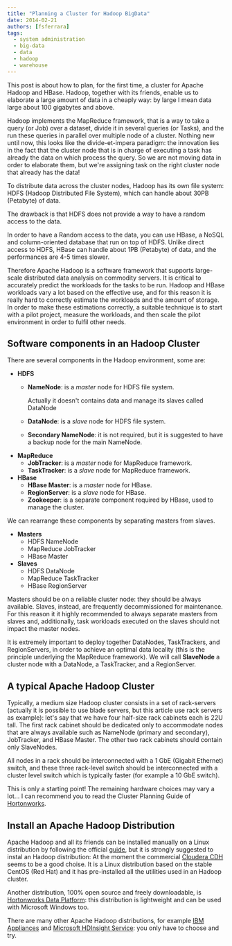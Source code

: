 ```yaml
---
title: "Planning a Cluster for Hadoop BigData"
date: 2014-02-21
authors: [fsferrara]
tags:
  - system administration
  - big-data
  - data
  - hadoop
  - warehouse
---
```

This post is about how to plan, for the first time, a cluster for Apache Hadoop and HBase. Hadoop, together with its friends, enable us to elaborate a large amount of data in a cheaply way: by large I mean data large about 100 gigabytes and above.

Hadoop implements the MapReduce framework, that is a way to take a query (or Job) over a dataset, divide it in several queries (or Tasks), and the run these queries in parallel over multiple node of a cluster. Nothing new until now, this looks like the divide-et-impera paradigm: the innovation lies in the fact that the cluster node that is in charge of executing a task has already the data on which process the query. So we are not moving data in order to elaborate them, but we're assigning task on the right cluster node that already has the data!

<!-- truncate -->

To distribute data across the cluster nodes, Hadoop has its own file system: HDFS (Hadoop Distributed File System), which can handle about 30PB (Petabyte) of data.

The drawback is that HDFS does not provide a way to have a random access to the data.

In order to have a Random access to the data, you can use HBase, a NoSQL and column-oriented database that run on top of HDFS. Unlike direct access to HDFS, HBase can handle about 1PB (Petabyte) of data, and the performances are 4-5 times slower.

Therefore Apache Hadoop is a software framework that supports large-scale distributed data analysis on commodity servers. It is critical to accurately predict the workloads for the tasks to be run. Hadoop and HBase workloads vary a lot based on the effective use, and for this reason it is really hard to correctly estimate the workloads and the amount of storage. In order to make these estimations correctly, a suitable technique is to start with a pilot project, measure the workloads, and then scale the pilot environment in order to fulfil other needs.

## Software components in an Hadoop Cluster

There are several components in the Hadoop environment, some are:

  * **HDFS**
      * **NameNode**: is a _master_ node for HDFS file system.

        Actually it doesn't contains data and manage its slaves called DataNode
      * **DataNode**: is a _slave_ node for HDFS file system.
      * **Secondary NameNode**: it is not required, but it is suggested to have a backup node for the main NameNode.
  * **MapReduce**
      * **JobTracker**: is a _master_ node for MapReduce framework.
      * **TaskTracker**: is a _slave_ node for MapReduce framework.
  * **HBase**
      * **HBase Master**: is a _master_ node for HBase.
      * **RegionServer**: is a _slave_ node for HBase.
      * **Zookeeper**: is a separate component required by HBase, used to manage the cluster.

We can rearrange these components by separating masters from slaves.

  * **Masters**
      * HDFS NameNode
      * MapReduce JobTracker
      * HBase Master
  * **Slaves**
      * HDFS DataNode
      * MapReduce TaskTracker
      * HBase RegionServer

Masters should be on a reliable cluster node: they should be always available. Slaves, instead, are frequently decommissioned for maintenance. For this reason it it highly recommended to always separate masters from slaves and, additionally, task workloads executed on the slaves should not impact the master nodes.

It is extremely important to deploy together DataNodes, TaskTrackers, and RegionServers, in order to achieve an optimal data locality (this is the principle underlying the MapReduce framework). We will call **SlaveNode** a cluster node with a DataNode, a TaskTracker, and a RegionServer.

## A typical Apache Hadoop Cluster

Typically, a medium size Hadoop cluster consists in a set of rack-servers (actually it is possible to use blade servers, but this article use rack servers as example): let's say that we have four half-size rack cabinets each is 22U tall. The first rack cabinet should be dedicated only to accommodate nodes that are always available such as NameNode (primary and secondary), JobTracker, and HBase Master. The other two rack cabinets should contain only SlaveNodes.

All nodes in a rack should be interconnected with a 1 GbE (Gigabit Ethernet) switch, and these three rack-level switch should be interconnected with a cluster level switch which is typically faster (for example a 10 GbE switch).

This is only a starting point! The remaining hardware choices may vary a lot... I can recommend you to read the Cluster Planning Guide of [Hortonworks](http://hortonworks.com).

## Install an Apache Hadoop Distribution

Apache Hadoop and all its friends can be installed manually on a Linux distribution by following the official [guide](https://hadoop.apache.org/docs/current2/index.html), but it is strongly suggested to instal an Hadoop distribution: At the moment the commercial [Cloudera CDH](http://www.cloudera.com) seems to be a good choise. It is a Linux distribution based on the stable CentOS (Red Hat) and it has pre-installed all the utilities used in an Hadoop cluster.

Another distribution, 100% open source and freely downloadable, is [Hortonworks Data Platform](http://hortonworks.com): this distribution is lightweight and can be used with Microsoft Windows too.

There are many other Apache Hadoop distributions, for example [IBM Appliances](http://www.ibm.com/big-data/us/en/) and [Microsoft HDInsight Service](http://www.windowsazure.com/en-us/services/hdinsight/): you only have to choose and try.
